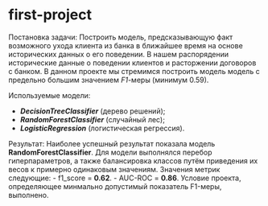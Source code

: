 # first-project
Постановка задачи:
  Построить модель, предсказывающую факт возможного ухода клиента из банка в ближайшее время на основе исторических данных о его поведении.
  В нашем распорядении исторические данные о поведении клиентов и расторжении договоров с банком. 
  В данном проекте мы стремимся построить модель модель с предельно большим значением *F1*-меры (минимум 0.59).

Используемые модели:
  - **_DecisionTreeClassifier_** (дерево решений);
  - **_RandomForestClassifier_** (случайный лес);
  - **_LogisticRegression_** (логистическая регрессия).

Результат:
  Наиболее успешный результат показала модель **RandomForestClassifier**.
  Для модели выполнялся перебор гиперпараметров, а также балансировка классов путём приведения их весов к примерно одинаковым значениям.
  Значения метрик следующие:
    - f1_score = **0.62**.
    - AUC-ROC = **0.86**.
  Условие проекта, определяющее минмально допустимый показатель F1-меры, выполнено.
